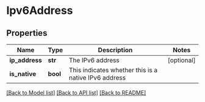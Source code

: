 # Ipv6Address

## Properties
Name | Type | Description | Notes
------------ | ------------- | ------------- | -------------
**ip_address** | **str** | The IPv6 address | [optional] 
**is_native** | **bool** | This indicates whether this is a native IPv6 address | 

[[Back to Model list]](../README.md#documentation-for-models) [[Back to API list]](../README.md#documentation-for-api-endpoints) [[Back to README]](../README.md)


